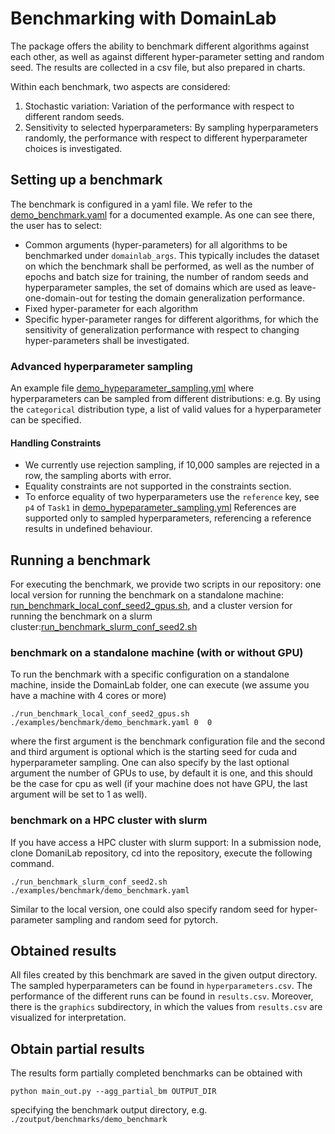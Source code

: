 # Benchmarking with DomainLab

The package offers the ability to benchmark different algorithms against each other, as well as
against different hyper-parameter setting and random seed.
The results are collected in a csv file, but also prepared in charts.

Within each benchmark, two aspects are considered:
1. Stochastic variation: Variation of the performance with respect to different random seeds.
2. Sensitivity to selected hyperparameters: By sampling hyperparameters randomly,
the performance with respect to different hyperparameter choices is investigated. 

## Setting up a benchmark
The benchmark is configured in a yaml file. We refer to the
[demo_benchmark.yaml](https://github.com/marrlab/DomainLab/blob/master/examples/benchmark/demo_benchmark.yaml)
for a documented example. As one can see there, the user has to select:
- Common arguments (hyper-parameters) for all algorithms to be benchmarked under `domainlab_args`. This typically includes the dataset on which the benchmark
shall be performed, as well as the number of epochs and batch size for training, the number of random seeds and hyperparameter samples, the set of domains which are used as leave-one-domain-out for testing the domain generalization performance.
- Fixed hyper-parameter for each algorithm
- Specific hyper-parameter ranges for different algorithms, for which the sensitivity of generalization performance with respect to changing hyper-parameters shall be investigated.

### Advanced hyperparameter sampling
An example file [demo_hypeparameter_sampling.yml](https://github.com/marrlab/DomainLab/blob/master/examples/yaml/demo_hyperparameter_sampling.yml) where hyperparameters can be sampled from different distributions: e.g. By using the `categorical` distribution type, a list of valid values for a hyperparameter can be specified.

#### Handling Constraints 
- We currently use rejection sampling, if 10,000 samples are rejected in a row, the sampling
aborts with error.
- Equality constraints are not supported in the constraints section. 
- To enforce equality of two hyperparameters use the `reference` key, see `p4` of `Task1` in  [demo_hypeparameter_sampling.yml](https://github.com/marrlab/DomainLab/blob/master/examples/yaml/demo_hyperparameter_sampling.yml)
References are supported only to sampled hyperparameters, referencing a reference
results in undefined behaviour.


## Running a benchmark
For executing the benchmark, we provide two scripts in our repository: one local version for running the benchmark on a standalone machine: [run_benchmark_local_conf_seed2_gpus.sh](https://github.com/marrlab/DomainLab/blob/master/run_benchmark_local_conf_seed2_gpus.sh), and a cluster version for running the benchmark on a slurm cluster:[run_benchmark_slurm_conf_seed2.sh](https://github.com/marrlab/DomainLab/blob/master/run_benchmark_slurm_conf_seed2.sh)

### benchmark on a standalone machine (with or without GPU)
To run the benchmark with a specific configuration on a standalone machine, inside the DomainLab folder, one can execute (we assume you have a machine with 4 cores or more)
```
./run_benchmark_local_conf_seed2_gpus.sh ./examples/benchmark/demo_benchmark.yaml 0  0
```
where the first argument is the benchmark configuration file and the second and third argument is optional which is the starting seed for cuda and hyperparameter sampling.
One can also specify by the last optional argument the number of GPUs to use, by default it is one, and this should be the case for cpu as well (if your machine does not have GPU, the last argument will be set to 1 as well).

### benchmark on a HPC cluster with slurm
If you have access a HPC cluster with slurm support: In a submission node, clone DomaniLab repository, cd into the repository, execute the following command.
```
./run_benchmark_slurm_conf_seed2.sh ./examples/benchmark/demo_benchmark.yaml
```
Similar to the local version, one could also specify random seed for hyper-parameter sampling and random seed for pytorch.

## Obtained results
All files created by this benchmark are saved in the given output directory.
The sampled hyperparameters can be found in `hyperparameters.csv`.
The performance of the different runs can be found in `results.csv`. Moreover, there is
the `graphics` subdirectory, in which the values from `results.csv` are visualized for interpretation.


## Obtain partial results
The results form partially completed benchmarks can be obtained with
```commandline
python main_out.py --agg_partial_bm OUTPUT_DIR
```
specifying the benchmark output directory, e.g. `./zoutput/benchmarks/demo_benchmark`
